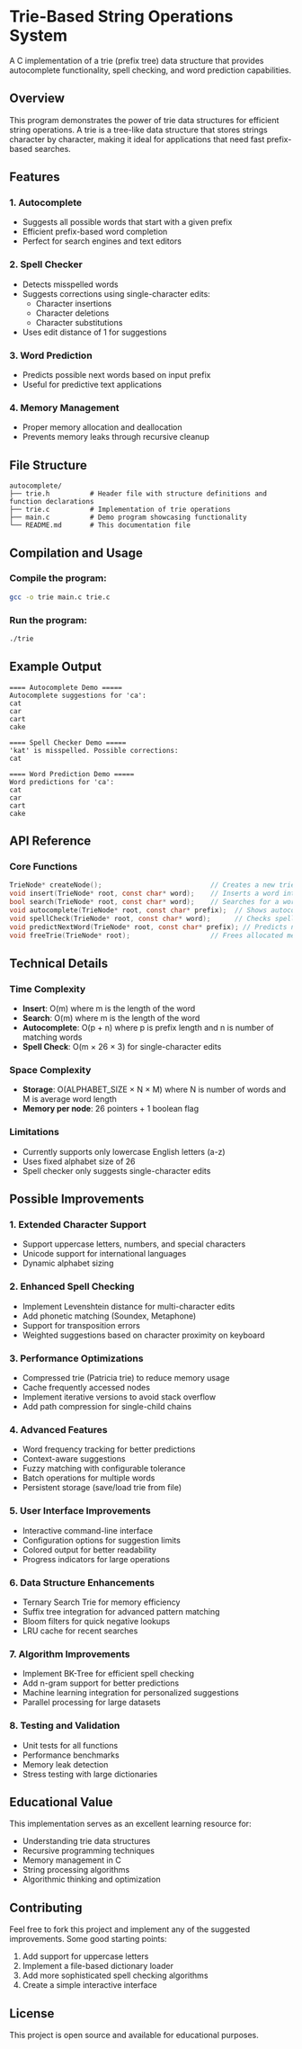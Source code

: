 # Trie-Based String Operations System

A C implementation of a trie (prefix tree) data structure that provides autocomplete functionality, spell checking, and word prediction capabilities.

## Overview

This program demonstrates the power of trie data structures for efficient string operations. A trie is a tree-like data structure that stores strings character by character, making it ideal for applications that need fast prefix-based searches.

## Features

### 1. **Autocomplete**
- Suggests all possible words that start with a given prefix
- Efficient prefix-based word completion
- Perfect for search engines and text editors

### 2. **Spell Checker**
- Detects misspelled words
- Suggests corrections using single-character edits:
  - Character insertions
  - Character deletions  
  - Character substitutions
- Uses edit distance of 1 for suggestions

### 3. **Word Prediction**
- Predicts possible next words based on input prefix
- Useful for predictive text applications

### 4. **Memory Management**
- Proper memory allocation and deallocation
- Prevents memory leaks through recursive cleanup

## File Structure

```
autocomplete/
├── trie.h          # Header file with structure definitions and function declarations
├── trie.c          # Implementation of trie operations
├── main.c          # Demo program showcasing functionality
└── README.md       # This documentation file
```

## Compilation and Usage

### Compile the program:
```bash
gcc -o trie main.c trie.c
```

### Run the program:
```bash
./trie
```

## Example Output

```
==== Autocomplete Demo =====
Autocomplete suggestions for 'ca':
cat
car
cart
cake

==== Spell Checker Demo =====
'kat' is misspelled. Possible corrections:
cat

==== Word Prediction Demo =====
Word predictions for 'ca':
cat
car
cart
cake
```

## API Reference

### Core Functions

```c
TrieNode* createNode();                           // Creates a new trie node
void insert(TrieNode* root, const char* word);    // Inserts a word into the trie
bool search(TrieNode* root, const char* word);    // Searches for a word in the trie
void autocomplete(TrieNode* root, const char* prefix);  // Shows autocomplete suggestions
void spellCheck(TrieNode* root, const char* word);      // Checks spelling and suggests corrections
void predictNextWord(TrieNode* root, const char* prefix); // Predicts next possible words
void freeTrie(TrieNode* root);                    // Frees allocated memory
```

## Technical Details

### Time Complexity
- **Insert**: O(m) where m is the length of the word
- **Search**: O(m) where m is the length of the word
- **Autocomplete**: O(p + n) where p is prefix length and n is number of matching words
- **Spell Check**: O(m × 26 × 3) for single-character edits

### Space Complexity
- **Storage**: O(ALPHABET_SIZE × N × M) where N is number of words and M is average word length
- **Memory per node**: 26 pointers + 1 boolean flag

### Limitations
- Currently supports only lowercase English letters (a-z)
- Uses fixed alphabet size of 26
- Spell checker only suggests single-character edits

## Possible Improvements

### 1. **Extended Character Support**
- Support uppercase letters, numbers, and special characters
- Unicode support for international languages
- Dynamic alphabet sizing

### 2. **Enhanced Spell Checking**
- Implement Levenshtein distance for multi-character edits
- Add phonetic matching (Soundex, Metaphone)
- Support for transposition errors
- Weighted suggestions based on character proximity on keyboard

### 3. **Performance Optimizations**
- Compressed trie (Patricia trie) to reduce memory usage
- Cache frequently accessed nodes
- Implement iterative versions to avoid stack overflow
- Add path compression for single-child chains

### 4. **Advanced Features**
- Word frequency tracking for better predictions
- Context-aware suggestions
- Fuzzy matching with configurable tolerance
- Batch operations for multiple words
- Persistent storage (save/load trie from file)

### 5. **User Interface Improvements**
- Interactive command-line interface
- Configuration options for suggestion limits
- Colored output for better readability
- Progress indicators for large operations

### 6. **Data Structure Enhancements**
- Ternary Search Trie for memory efficiency
- Suffix tree integration for advanced pattern matching
- Bloom filters for quick negative lookups
- LRU cache for recent searches

### 7. **Algorithm Improvements**
- Implement BK-Tree for efficient spell checking
- Add n-gram support for better predictions
- Machine learning integration for personalized suggestions
- Parallel processing for large datasets

### 8. **Testing and Validation**
- Unit tests for all functions
- Performance benchmarks
- Memory leak detection
- Stress testing with large dictionaries

## Educational Value

This implementation serves as an excellent learning resource for:
- Understanding trie data structures
- Recursive programming techniques
- Memory management in C
- String processing algorithms
- Algorithmic thinking and optimization

## Contributing

Feel free to fork this project and implement any of the suggested improvements. Some good starting points:
1. Add support for uppercase letters
2. Implement a file-based dictionary loader
3. Add more sophisticated spell checking algorithms
4. Create a simple interactive interface

## License

This project is open source and available for educational purposes.
